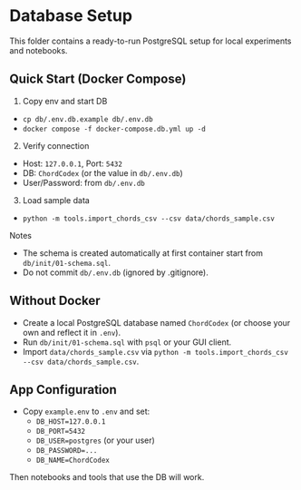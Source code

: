 # Database Setup

This folder contains a ready-to-run PostgreSQL setup for local experiments and notebooks.

## Quick Start (Docker Compose)

1) Copy env and start DB
- `cp db/.env.db.example db/.env.db`
- `docker compose -f docker-compose.db.yml up -d`

2) Verify connection
- Host: `127.0.0.1`, Port: `5432`
- DB: `ChordCodex` (or the value in `db/.env.db`)
- User/Password: from `db/.env.db`

3) Load sample data
- `python -m tools.import_chords_csv --csv data/chords_sample.csv`

Notes
- The schema is created automatically at first container start from `db/init/01-schema.sql`.
- Do not commit `db/.env.db` (ignored by .gitignore).

## Without Docker

- Create a local PostgreSQL database named `ChordCodex` (or choose your own and reflect it in `.env`).
- Run `db/init/01-schema.sql` with `psql` or your GUI client.
- Import `data/chords_sample.csv` via `python -m tools.import_chords_csv --csv data/chords_sample.csv`.

## App Configuration

- Copy `example.env` to `.env` and set:
  - `DB_HOST=127.0.0.1`
  - `DB_PORT=5432`
  - `DB_USER=postgres` (or your user)
  - `DB_PASSWORD=...`
  - `DB_NAME=ChordCodex`

Then notebooks and tools that use the DB will work.
